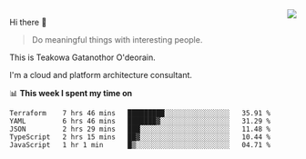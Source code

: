 <img align="right" src="https://github-readme-stats.vercel.app/api?username=Teakowa&show_icons=true&icon_color=2f80ed&text_color=718096&bg_color=ffffff&hide_title=true" />

Hi there 👋

> Do meaningful things with interesting people.

This is Teakowa Gatanothor O'deorain.

I'm a cloud and platform architecture consultant.

📊 **This week I spent my time on**
<!--START_SECTION:waka-->
```text
Terraform    7 hrs 46 mins   █████████░░░░░░░░░░░░░░░░   35.91 % 
YAML         6 hrs 46 mins   ███████▓░░░░░░░░░░░░░░░░░   31.29 % 
JSON         2 hrs 29 mins   ███░░░░░░░░░░░░░░░░░░░░░░   11.48 % 
TypeScript   2 hrs 15 mins   ██▓░░░░░░░░░░░░░░░░░░░░░░   10.44 % 
JavaScript   1 hr 1 min      █▒░░░░░░░░░░░░░░░░░░░░░░░   04.71 % 
```
<!--END_SECTION:waka-->
